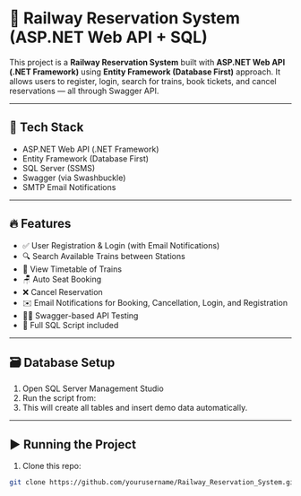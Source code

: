 ﻿# 🚆 Railway Reservation System (ASP.NET Web API + SQL)

This project is a **Railway Reservation System** built with **ASP.NET Web API (.NET Framework)** using **Entity Framework (Database First)** approach. It allows users to register, login, search for trains, book tickets, and cancel reservations — all through Swagger API.

---

## 🧰 Tech Stack
- ASP.NET Web API (.NET Framework)
- Entity Framework (Database First)
- SQL Server (SSMS)
- Swagger (via Swashbuckle)
- SMTP Email Notifications

---

## 🔥 Features
- ✅ User Registration & Login (with Email Notifications)
- 🔍 Search Available Trains between Stations
- 📅 View Timetable of Trains
- 🪑 Auto Seat Booking
- ❌ Cancel Reservation
- ✉️ Email Notifications for Booking, Cancellation, Login, and Registration
- 🧑‍💻 Swagger-based API Testing
- 📂 Full SQL Script included

---

## 🗃️ Database Setup

1. Open SQL Server Management Studio
2. Run the script from:
3. This will create all tables and insert demo data automatically.

---

## ▶️ Running the Project

1. Clone this repo:
```bash
git clone https://github.com/yourusername/Railway_Reservation_System.git
